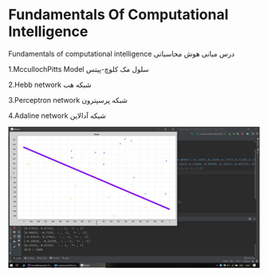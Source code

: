 # Fundamentals Of Computational Intelligence
Fundamentals of computational intelligence
درس مبانی هوش محاسباتی

1.MccullochPitts Model
سلول مک کلوچ-پیتس

2.Hebb network
شبکه هب

3.Perceptron network
شبکه پرسپترون

4.Adaline network
شبکه آدالاین

![Image of Adaline](https://github.com/mahdisml/FundamentalsOfComputationalIntelligence/blob/master/adalinechartsample.jpg)
